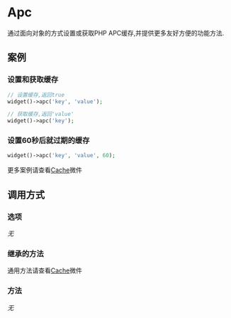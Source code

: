 Apc
===

通过面向对象的方式设置或获取PHP APC缓存,并提供更多友好方便的功能方法.

案例
----

### 设置和获取缓存

```php
// 设置缓存,返回true
widget()->apc('key', 'value');

// 获取缓存,返回'value'
widget()->apc('key');
```

### 设置60秒后就过期的缓存

```php
widget()->apc('key', 'value', 60);
```

更多案例请查看[Cache](cache.md)微件

调用方式
-------

### 选项

*无*

### 继承的方法

通用方法请查看[Cache](cache.md#通用方法)微件

### 方法

*无*